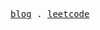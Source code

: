 <p>
  <samp>
    <a href="https://caterpillar-soft.com">blog</a> .
    <a href="https://leetcode.cn/u/caterpi11ar/">leetcode</a>
  </samp>
</p>